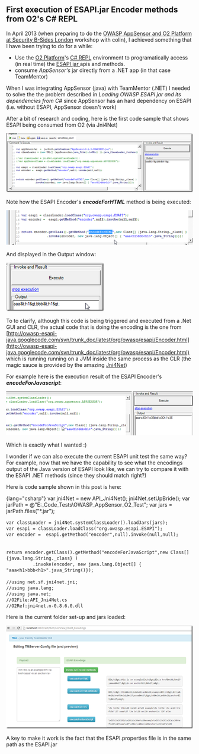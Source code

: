 ##  First execution of ESAPI.jar Encoder methods from O2's C# REPL

In April 2013 (when preparing to do the [OWASP AppSensor and O2 Platform at Security B-Sides London](http://blog.diniscruz.com/2013/04/owasp-appsensor-and-o2-platform-at.html) workshop with colin), I achieved something that I have been trying to do for a while:

* Use the [O2 Platform](http://blog.diniscruz.com/p/owasp-o2-platform.html)'s [C# REPL](http://blog.diniscruz.com/p/c-repl-script-environment.html) environment to programatically access (in real time) the [ESAPI jar ](https://www.owasp.org/index.php/Category:OWASP_Enterprise_Security_API)apis and methods.
* consume *AppSensor's* jar directly from a .NET app (in that case TeamMentor)

When I was integrating AppSensor (java) with TeamMentor (.NET) I needed to solve the the problem described in *Loading OWASP ESAPI jar and its dependencies from C#* since AppSensor has an hard dependency on ESAPI (i.e. without ESAPI, AppSensor doesn't work)

After a bit of research and coding, here is the first code sample that shows ESAPI being consumed from O2 (via Jni4Net)

![image](images/image[1].png)

Note how the ESAPI Encoder's **_encodeForHTML_** method is being executed:

![image](images/image[8].png)

And displayed in the Output window:

![image](images/image[3].png)

To to clarify, although this code is being triggered and executed from a .Net GUI and CLR, the actual code that is doing the encoding is the one from [http://owasp-esapi-java.googlecode.com/svn/trunk_doc/latest/org/owasp/esapi/Encoder.html](http://owasp-esapi-java.googlecode.com/svn/trunk_doc/latest/org/owasp/esapi/Encoder.html) which is running running on a JVM inside the same process as the CLR (the magic sauce is provided by the amazing [Jni4Net](http://blog.diniscruz.com/search/label/Jni4Net))

For example here is the execution result of the ESAPI Encoder's **_encodeForJavascript_**:

![image](images/image[14].png)

Which is exactly what I wanted :)

I wonder if we can also execute the current ESAPI unit test the same way? For example, now that we have the capability to see what the encodings output of the Java version of ESAPI look like, we can try to compare it with the ESAPI .NET methods (since they should match right?)

Here is code sample shown in this post is here:

{lang="csharp"}
    var jni4Net = new API_Jni4Net();
    jni4Net.setUpBride();
    var jarPath = @"E:\_Code_Tests\OWASP_AppSensor\_O2_Test";
    var jars = jarPath.files("*.jar");


    var classLoader = jni4Net.systemClassLoader().loadJars(jars);
    var esapi = classLoader.loadClass("org.owasp.esapi.ESAPI");
    var encoder =  esapi.getMethod("encoder",null).invoke(null,null);


    return encoder.getClass().getMethod("encodeForJavaScript",new Class[] {java.lang.String._class} )
        	  .invoke(encoder, new java.lang.Object[] { "aaa<h1>bbb<h1>".java_String()});

    //using net.sf.jni4net.jni;
    //using java.lang;
    //using java.net;
    //O2File:API_Jni4Net.cs
    //O2Ref:jni4net.n-0.8.6.0.dll

Here is the current folder set-up and jars loaded:

![image](images/image_thumb[5].png)

A key to make it work is the fact that the ESAPI.properties file is in the same path as the ESAPI.jar
